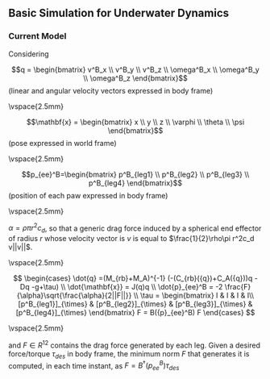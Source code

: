 ## Basic Simulation for Underwater Dynamics

### Current Model

  Considering
  
  $$q = \begin{bmatrix}
      v^B_x \\ v^B_y \\ v^B_z \\ \omega^B_x \\ \omega^B_y \\ \omega^B_z
  \end{bmatrix}$$ (linear and angular velocity vectors expressed in body frame)

  \vspace{2.5mm}
  
  $$\mathbf{x} = \begin{bmatrix}
      x \\ y \\ z \\ \varphi \\ \theta \\ \psi
  \end{bmatrix}$$  (pose expressed in world frame) 

  \vspace{2.5mm}

  $$p_{ee}^B=\begin{bmatrix}
      p^B_{leg1} \\
      p^B_{leg2} \\
      p^B_{leg3} \\ 
      p^B_{leg4}
  \end{bmatrix}$$ (position of each paw expressed in body frame)

  \vspace{2.5mm}

  $\alpha = \rho\pi r^2c_d$, so that a generic drag force induced by a spherical end effector of radius $r$ whose velocity vector is $v$ is equal to $\frac{1}{2}\rho\pi r^2c_d v||v||$.

  \vspace{2.5mm}

  $$
  \begin{cases}
      \dot{q} =(M_{rb}+M_A)^{-1} (-(C_{rb}({q})+C_A({q}))q - Dq -g+\tau) \\
      \dot{\mathbf{x}} = J(q)q \\
      \dot{p}_{ee}^B = -2 \frac{F}{\alpha}\sqrt{\frac{\alpha}{2||F||}} \\
      \tau = \begin{bmatrix}
          I & I & I & I\\
          [p^B_{leg1}]_{\times} & [p^B_{leg2}]_{\times} & [p^B_{leg3}]_{\times} & [p^B_{leg4}]_{\times} 
      \end{bmatrix} F = B({p}_{ee}^B) F
  \end{cases}
  $$

  \vspace{2.5mm}
  
  and $F \in R^{12}$ contains the drag force generated by each leg.
  Given a desired force/torque $\tau_{des}$ in body frame, the minimum norm $F$ that generates it is computed, in each time instant, as $F = B^{\dagger}({p}_{ee}^B) \tau_{des}$
